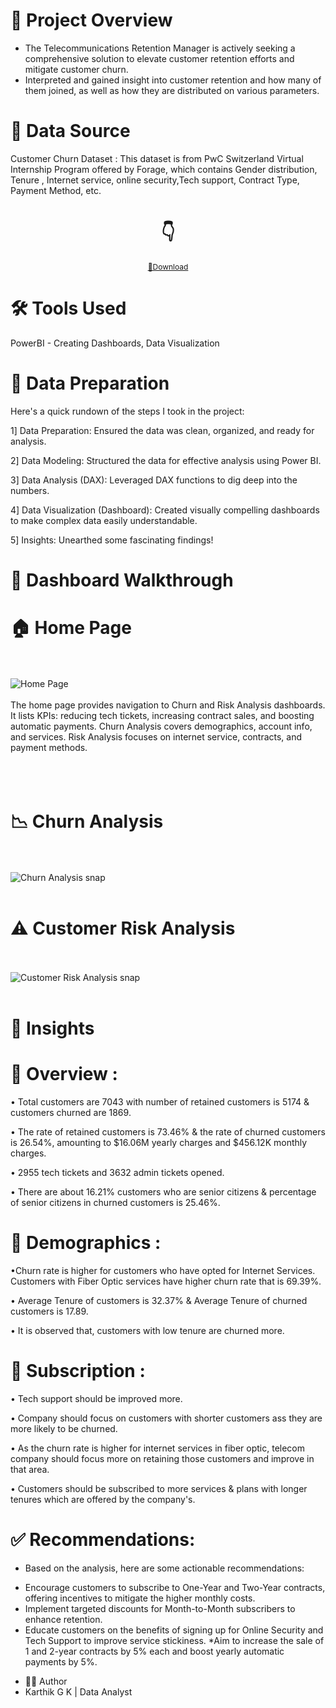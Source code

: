 # 💠 Project Overview
* The Telecommunications Retention Manager is actively seeking a comprehensive solution to elevate customer retention efforts and mitigate customer churn.
* Interpreted and gained insight into customer retention and how many of them joined, as well as how they are distributed on various parameters.
  
# 💠 Data Source
Customer Churn Dataset : This dataset is from PwC Switzerland Virtual Internship Program offered by Forage, which contains Gender distribution, Tenure , Internet service, online security,Tech support, Contract Type, Payment Method, etc.
<h1 align="center">👇</h1>                 
<p align="center" style="font-size: 9pt;"><a href="https://github.com/gkarthik333/Customer_Churn_Analysis-/blob/main/churn_data.csv">📂Download  </a></p>

# 🛠 Tools Used
PowerBI - Creating Dashboards, Data Visualization

# 💠 Data Preparation
Here's a quick rundown of the steps I took in the project:

1️] Data Preparation: Ensured the data was clean, organized, and ready for analysis.

2️] Data Modeling: Structured the data for effective analysis using Power BI.

3️] Data Analysis (DAX): Leveraged DAX functions to dig deep into the numbers.

4️] Data Visualization (Dashboard): Created visually compelling dashboards to make complex data easily understandable.

5️] Insights: Unearthed some fascinating findings!


# 💠 Dashboard Walkthrough
# 🏠 Home Page
<br><br>
![Home Page](https://github.com/user-attachments/assets/4679e1ae-b568-4cf1-823d-d339e3a8eb95)
<br><br>
The home page provides navigation to Churn and Risk Analysis dashboards. It lists KPIs: reducing tech tickets, increasing contract sales, and boosting automatic payments. Churn Analysis covers demographics, account info, and services. Risk Analysis focuses on internet service, contracts, and payment methods. 
<br><br>
<br><br>
# 📉 Churn Analysis
<br><br>
![Churn Analysis snap](https://github.com/user-attachments/assets/64dbca67-dd16-4010-be4a-bf48dc83ffb6)
<br><br>
# ⚠️ Customer Risk Analysis
<br><br>
![Customer Risk Analysis snap](https://github.com/user-attachments/assets/f0d548df-3168-4f5b-93f9-f3bade502350)
<br><br>
# 💠 Insights
# 📌 Overview :

• Total customers are 7043 with number of retained customers is 5174 & customers churned are 1869.

• The rate of retained customers is 73.46% & the rate of churned customers is 26.54%, amounting to $16.06M yearly charges and $456.12K monthly charges.

• 2955 tech tickets and 3632 admin tickets opened.

• There are about 16.21% customers who are senior citizens & percentage of senior citizens in churned customers is 25.46%.

# 📌 Demographics :

•Churn rate is higher for customers who have opted for Internet Services. Customers with Fiber Optic services have higher churn rate that is 69.39%.

• Average Tenure of customers is 32.37% & Average Tenure of churned customers is 17.89.

• It is observed that, customers with low tenure are churned more.

# 📌 Subscription :

• Tech support should be improved more.

• Company should focus on customers with shorter customers ass they are more likely to be churned.

• As the churn rate is higher for internet services in fiber optic, telecom company should focus more on retaining those customers and improve in that area.

• Customers should be subscribed to more services & plans with longer tenures which are offered by the company's.

# ✅ Recommendations:
- Based on the analysis, here are some actionable recommendations:

* Encourage customers to subscribe to One-Year and Two-Year contracts, offering incentives to mitigate the higher monthly costs.
* Implement targeted discounts for Month-to-Month subscribers to enhance retention.
* Educate customers on the benefits of signing up for Online Security and Tech Support to improve service stickiness.
*Aim to increase the sale of 1 and 2-year contracts by 5% each and boost yearly automatic payments by 5%.



- 👨‍💻 Author
- Karthik G K | Data Analyst



